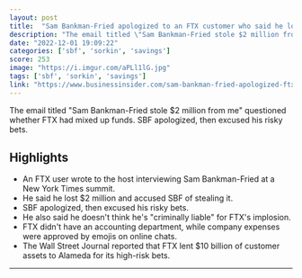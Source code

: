 ```yaml
---
layout: post
title:  "Sam Bankman-Fried apologized to an FTX customer who said he lost his life savings of $2 million, and accused the former CEO of stealing it."
description: "The email titled \"Sam Bankman-Fried stole $2 million from me\" questioned whether FTX had mixed up funds. SBF apologized, then excused his risky bets."
date: "2022-12-01 19:09:22"
categories: ['sbf', 'sorkin', 'savings']
score: 253
image: "https://i.imgur.com/aPLl1lG.jpg"
tags: ['sbf', 'sorkin', 'savings']
link: "https://www.businessinsider.com/sam-bankman-fried-apologized-ftx-user-lost-2-million-2022-12?utm_medium=social&amp;utm_source=facebook.com&amp;utm_campaign=sf-bi-main&amp;fbclid=IwAR3P4UcUJBOYTRVbVW8cZ4U4QLt7dbDEBmh0iGjn-LCk2uIT4zC3v5LThX8&amp;mibextid=Zxz2cZ"
---
```


The email titled \"Sam Bankman-Fried stole $2 million from me\" questioned whether FTX had mixed up funds. SBF apologized, then excused his risky bets.

## Highlights

- An FTX user wrote to the host interviewing Sam Bankman-Fried at a New York Times summit.
- He said he lost $2 million and accused SBF of stealing it.
- SBF apologized, then excused his risky bets.
- He also said he doesn't think he's "criminally liable" for FTX's implosion.
- FTX didn't have an accounting department, while company expenses were approved by emojis on online chats.
- The Wall Street Journal reported that FTX lent $10 billion of customer assets to Alameda for its high-risk bets.

---
